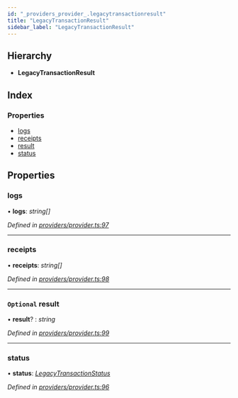 ```yaml
---
id: "_providers_provider_.legacytransactionresult"
title: "LegacyTransactionResult"
sidebar_label: "LegacyTransactionResult"
---
```


## Hierarchy

* **LegacyTransactionResult**

## Index

### Properties

* [logs](_providers_provider_.legacytransactionresult.md#logs)
* [receipts](_providers_provider_.legacytransactionresult.md#receipts)
* [result](_providers_provider_.legacytransactionresult.md#optional-result)
* [status](_providers_provider_.legacytransactionresult.md#status)

## Properties

###  logs

• **logs**: *string[]*

*Defined in [providers/provider.ts:97](https://github.com/nearprotocol/nearlib/blob/9123455/src.ts/providers/provider.ts#L97)*

___

###  receipts

• **receipts**: *string[]*

*Defined in [providers/provider.ts:98](https://github.com/nearprotocol/nearlib/blob/9123455/src.ts/providers/provider.ts#L98)*

___

### `Optional` result

• **result**? : *string*

*Defined in [providers/provider.ts:99](https://github.com/nearprotocol/nearlib/blob/9123455/src.ts/providers/provider.ts#L99)*

___

###  status

• **status**: *[LegacyTransactionStatus](../enums/_providers_provider_.legacytransactionstatus.md)*

*Defined in [providers/provider.ts:96](https://github.com/nearprotocol/nearlib/blob/9123455/src.ts/providers/provider.ts#L96)*
